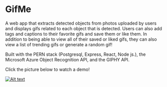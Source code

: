 # GifMe
A web app that extracts detected objects from photos uploaded by users and displays gifs related to each object that is detected. Users can also add tags and captions to their favorite gifs and save them or like them. In addition to being able to view all of their saved or liked gifs, they can also view a list of trending gifs or generate a random gif! 

Built with the PERN stack (Postgresql, Express, React, Node js.), the Microsoft Azure Object Recognition API, and the GIPHY API. 

Click the picture below to watch a demo!

[![Alt text](https://img.youtube.com/vi/vq4PTXHL_iA/0.jpg)](https://www.youtube.com/watch?v=vq4PTXHL_iA)
